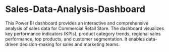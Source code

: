 # Sales-Data-Analysis-Dashboard
This Power BI dashboard provides an interactive and comprehensive analysis of sales data for Commercial Retail Store. The dashboard visualizes key performance indicators (KPIs), product category trends, regional sales performance, top products, and customer segmentation. It enables data-driven decision-making for sales and marketing teams.
